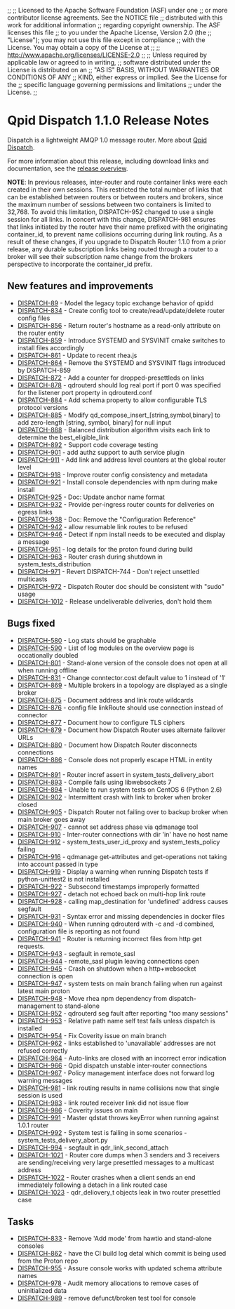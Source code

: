;;
;; Licensed to the Apache Software Foundation (ASF) under one
;; or more contributor license agreements.  See the NOTICE file
;; distributed with this work for additional information
;; regarding copyright ownership.  The ASF licenses this file
;; to you under the Apache License, Version 2.0 (the
;; "License"); you may not use this file except in compliance
;; with the License.  You may obtain a copy of the License at
;; 
;;   http://www.apache.org/licenses/LICENSE-2.0
;; 
;; Unless required by applicable law or agreed to in writing,
;; software distributed under the License is distributed on an
;; "AS IS" BASIS, WITHOUT WARRANTIES OR CONDITIONS OF ANY
;; KIND, either express or implied.  See the License for the
;; specific language governing permissions and limitations
;; under the License.
;;

# Qpid Dispatch 1.1.0 Release Notes

Dispatch is a lightweight AMQP 1.0 message router. More about
[Qpid
Dispatch]({{site_url}}/components/dispatch-router/index.html).

For more information about this release, including download links and
documentation, see the [release overview](index.html).

**NOTE**: In previous releases, inter-router and route container links were each created in their own sessions. This restricted the total number of links that can be established between routers or between routers and brokers,
since the maximum number of sessions between two containers is limited to 32,768. To avoid this limitation, DISPATCH-952 changed to use a single session for all links. In concert with this change, DISPATCH-981 ensures that links initiated by the router have their name prefixed with the originating container_id, to prevent name collisions occurring during link routing. As a result of these changes, if you upgrade to Dispatch Router 1.1.0 from a prior release, any durable subscription links being routed through a router to a broker will see their subscription name change from the brokers perspective to incorporate the container_id prefix.	


## New features and improvements

 - [DISPATCH-89](https://issues.apache.org/jira/browse/DISPATCH-89) - Model the legacy topic exchange behavior of qpidd
 - [DISPATCH-834](https://issues.apache.org/jira/browse/DISPATCH-834) - Create config tool to create/read/update/delete router config files
 - [DISPATCH-856](https://issues.apache.org/jira/browse/DISPATCH-856) - Return router's hostname as a read-only attribute on the router entity
 - [DISPATCH-859](https://issues.apache.org/jira/browse/DISPATCH-859) - Introduce SYSTEMD and SYSVINIT cmake switches to install files accordingly
 - [DISPATCH-861](https://issues.apache.org/jira/browse/DISPATCH-861) - Update to recent rhea.js
 - [DISPATCH-864](https://issues.apache.org/jira/browse/DISPATCH-864) - Remove the SYSTEMD and SYSVINIT flags introduced by DISPATCH-859
 - [DISPATCH-872](https://issues.apache.org/jira/browse/DISPATCH-872) - Add a counter for dropped-presettleds on links
 - [DISPATCH-878](https://issues.apache.org/jira/browse/DISPATCH-878) - qdrouterd should log real port if port 0 was specified for the listener port property in qdrouterd.conf
 - [DISPATCH-884](https://issues.apache.org/jira/browse/DISPATCH-884) - Add schema property to allow configurable TLS protocol versions
 - [DISPATCH-885](https://issues.apache.org/jira/browse/DISPATCH-885) - Modify qd_compose_insert_[string,symbol,binary] to add zero-length [string, symbol, binary] for null input
 - [DISPATCH-888](https://issues.apache.org/jira/browse/DISPATCH-888) - Balanced distribution algorithm visits each link to determine the best_eligible_link
 - [DISPATCH-892](https://issues.apache.org/jira/browse/DISPATCH-892) - Support code coverage testing
 - [DISPATCH-901](https://issues.apache.org/jira/browse/DISPATCH-901) - add authz support to auth service plugin
 - [DISPATCH-911](https://issues.apache.org/jira/browse/DISPATCH-911) - Add link and address level counters at the global router level
 - [DISPATCH-918](https://issues.apache.org/jira/browse/DISPATCH-918) - Improve router config consistency and metadata
 - [DISPATCH-921](https://issues.apache.org/jira/browse/DISPATCH-921) - Install console dependencies with npm during make install
 - [DISPATCH-925](https://issues.apache.org/jira/browse/DISPATCH-925) - Doc: Update anchor name format
 - [DISPATCH-932](https://issues.apache.org/jira/browse/DISPATCH-932) - Provide per-ingress router counts for deliveries on egress links
 - [DISPATCH-938](https://issues.apache.org/jira/browse/DISPATCH-938) - Doc: Remove the "Configuration Reference"
 - [DISPATCH-942](https://issues.apache.org/jira/browse/DISPATCH-942) - allow resumable link routes to be refused
 - [DISPATCH-946](https://issues.apache.org/jira/browse/DISPATCH-946) - Detect if npm install needs to be executed and display a message
 - [DISPATCH-951](https://issues.apache.org/jira/browse/DISPATCH-951) - log details for the proton found during build
 - [DISPATCH-963](https://issues.apache.org/jira/browse/DISPATCH-963) - Router crash during shutdown in system_tests_distribution
 - [DISPATCH-971](https://issues.apache.org/jira/browse/DISPATCH-971) - Revert DISPATCH-744 - Don't reject unsettled multicasts
 - [DISPATCH-972](https://issues.apache.org/jira/browse/DISPATCH-972) - Dispatch Router doc should be consistent with "sudo" usage
 - [DISPATCH-1012](https://issues.apache.org/jira/browse/DISPATCH-1012) - Release undeliverable deliveries, don't hold them

## Bugs fixed

 - [DISPATCH-580](https://issues.apache.org/jira/browse/DISPATCH-580) - Log stats should be graphable
 - [DISPATCH-590](https://issues.apache.org/jira/browse/DISPATCH-590) - List of log modules on the overview page is occationally doubled
 - [DISPATCH-801](https://issues.apache.org/jira/browse/DISPATCH-801) - Stand-alone version of the console does not open at all when running offline
 - [DISPATCH-831](https://issues.apache.org/jira/browse/DISPATCH-831) - Change conntector.cost default value to 1 instead of '1'
 - [DISPATCH-869](https://issues.apache.org/jira/browse/DISPATCH-869) - Multiple brokers in a topology are displayed as a single broker
 - [DISPATCH-875](https://issues.apache.org/jira/browse/DISPATCH-875) - Document address and link route wildcards
 - [DISPATCH-876](https://issues.apache.org/jira/browse/DISPATCH-876) - config file linkRoute should use connection instead of connector 
 - [DISPATCH-877](https://issues.apache.org/jira/browse/DISPATCH-877) - Document how to configure TLS ciphers
 - [DISPATCH-879](https://issues.apache.org/jira/browse/DISPATCH-879) - Document how Dispatch Router uses alternate failover URLs
 - [DISPATCH-880](https://issues.apache.org/jira/browse/DISPATCH-880) - Document how Dispatch Router disconnects connections
 - [DISPATCH-886](https://issues.apache.org/jira/browse/DISPATCH-886) - Console does not properly escape HTML in entity names
 - [DISPATCH-891](https://issues.apache.org/jira/browse/DISPATCH-891) - Router incref assert in system_tests_delivery_abort
 - [DISPATCH-893](https://issues.apache.org/jira/browse/DISPATCH-893) - Compile fails using libwebsockets 7
 - [DISPATCH-894](https://issues.apache.org/jira/browse/DISPATCH-894) - Unable to run system tests on CentOS 6 (Python 2.6)
 - [DISPATCH-902](https://issues.apache.org/jira/browse/DISPATCH-902) - Intermittent crash with link to broker when broker closed
 - [DISPATCH-905](https://issues.apache.org/jira/browse/DISPATCH-905) - Dispatch Router not failing over to backup broker when main broker goes away
 - [DISPATCH-907](https://issues.apache.org/jira/browse/DISPATCH-907) - cannot set address phase via qdmanage tool
 - [DISPATCH-910](https://issues.apache.org/jira/browse/DISPATCH-910) - Inter-router connections with dir 'in' have no host name
 - [DISPATCH-912](https://issues.apache.org/jira/browse/DISPATCH-912) - system_tests_user_id_proxy and system_tests_policy failing
 - [DISPATCH-916](https://issues.apache.org/jira/browse/DISPATCH-916) - qdmanage get-attributes and get-operations not taking into account passed in type
 - [DISPATCH-919](https://issues.apache.org/jira/browse/DISPATCH-919) - Display a warning when running Dispatch tests if python-unittest2 is not installed
 - [DISPATCH-922](https://issues.apache.org/jira/browse/DISPATCH-922) - Subsecond timestamps improperly formatted
 - [DISPATCH-927](https://issues.apache.org/jira/browse/DISPATCH-927) - detach not echoed back on multi-hop link route
 - [DISPATCH-928](https://issues.apache.org/jira/browse/DISPATCH-928) - calling map_destination for 'undefined' address causes segfault
 - [DISPATCH-931](https://issues.apache.org/jira/browse/DISPATCH-931) - Syntax error and missing dependencies in docker files
 - [DISPATCH-940](https://issues.apache.org/jira/browse/DISPATCH-940) - When running qdrouterd with -c and -d combined, configuration file is reporting as not found
 - [DISPATCH-941](https://issues.apache.org/jira/browse/DISPATCH-941) - Router is returning incorrect files from http get requests.
 - [DISPATCH-943](https://issues.apache.org/jira/browse/DISPATCH-943) - segfault in remote_sasl
 - [DISPATCH-944](https://issues.apache.org/jira/browse/DISPATCH-944) - remote_sasl plugin leaving connections open
 - [DISPATCH-945](https://issues.apache.org/jira/browse/DISPATCH-945) - Crash on shutdown when a http+websocket connection is open
 - [DISPATCH-947](https://issues.apache.org/jira/browse/DISPATCH-947) - system tests on main branch failing when run against latest main proton
 - [DISPATCH-948](https://issues.apache.org/jira/browse/DISPATCH-948) - Move rhea npm dependency from dispatch-management to stand-alone 
 - [DISPATCH-952](https://issues.apache.org/jira/browse/DISPATCH-952) - qdrouterd seg fault after reporting "too many sessions"
 - [DISPATCH-953](https://issues.apache.org/jira/browse/DISPATCH-953) - Relative path name self test fails unless dispatch is installed
 - [DISPATCH-954](https://issues.apache.org/jira/browse/DISPATCH-954) - Fix Coverity issue on main branch
 - [DISPATCH-962](https://issues.apache.org/jira/browse/DISPATCH-962) - links established to 'unavailable' addresses are not refused correctly
 - [DISPATCH-964](https://issues.apache.org/jira/browse/DISPATCH-964) - Auto-links are closed with an incorrect error indication
 - [DISPATCH-966](https://issues.apache.org/jira/browse/DISPATCH-966) - Qpid dispatch unstable inter-router connections
 - [DISPATCH-967](https://issues.apache.org/jira/browse/DISPATCH-967) - Policy management interface does not forward log warning messages
 - [DISPATCH-981](https://issues.apache.org/jira/browse/DISPATCH-981) - link routing results in name collisions now that single session is used
 - [DISPATCH-983](https://issues.apache.org/jira/browse/DISPATCH-983) - link routed receiver link did not issue flow
 - [DISPATCH-986](https://issues.apache.org/jira/browse/DISPATCH-986) - Coverity issues on main
 - [DISPATCH-991](https://issues.apache.org/jira/browse/DISPATCH-991) - Master qdstat throws keyError when running against 1.0.1 router
 - [DISPATCH-992](https://issues.apache.org/jira/browse/DISPATCH-992) - System test is failing in some scenarios - system_tests_delivery_abort.py
 - [DISPATCH-994](https://issues.apache.org/jira/browse/DISPATCH-994) - segfault in qdr_link_second_attach
 - [DISPATCH-1021](https://issues.apache.org/jira/browse/DISPATCH-1021) - Router core dumps when 3 senders and 3 receivers are sending/receiving very large presettled messages to a multicast address 
 - [DISPATCH-1022](https://issues.apache.org/jira/browse/DISPATCH-1022) - Router crashes when a client sends an end immediately following a detach in a link routed case
 - [DISPATCH-1023](https://issues.apache.org/jira/browse/DISPATCH-1023) - qdr_deliovery_t objects leak in two router presettled case

## Tasks

 - [DISPATCH-833](https://issues.apache.org/jira/browse/DISPATCH-833) - Remove 'Add mode' from hawtio and stand-alone consoles
 - [DISPATCH-862](https://issues.apache.org/jira/browse/DISPATCH-862) - have the CI build log detal which commit is being used from the Proton repo
 - [DISPATCH-955](https://issues.apache.org/jira/browse/DISPATCH-955) - Assure console works with updated schema attribute names 
 - [DISPATCH-978](https://issues.apache.org/jira/browse/DISPATCH-978) - Audit memory allocations to remove cases of uninitialized data
 - [DISPATCH-989](https://issues.apache.org/jira/browse/DISPATCH-989) - remove defunct/broken test tool for console
